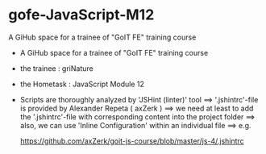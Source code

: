 # gofe-JavaScript-M12
A GiHub space for a trainee of "GoIT FE" training course

* A GiHub space for a trainee of "GoIT FE" training course
* the trainee : griNature

* the Hometask : JavaScript Module 12


* Scripts are thoroughly analyzed by 'JSHint (linter)' tool
    ==> '.jshintrc'-file is provided by Alexander Repeta ( axZerk )
    ==> we need at least to add the '.jshintrc'-file with corresponding content
        into the project folder
    ==> also, we can use 'Inline Configuration' within an individual file
    ==> e.g.

    https://github.com/axZerk/goit-js-course/blob/master/js-4/.jshintrc
